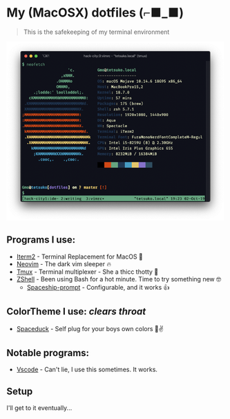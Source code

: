 # My (MacOSX) dotfiles (⌐■_■)

> This is the safekeeping of my terminal environment


[sysinfo]: https://github.com/pineapplegiant/dotfiles/raw/master/neofetch.png "Neofetch of my mac system"

![Neofetch information][sysinfo]


## Programs I use:
* [Iterm2](https://www.iterm2.com "Iterm's homepage") - Terminal Replacement for MacOS 💁
* [Neovim](https://neovim.io "NeoVim's Homepage") - The dark vim sleeper 🔥
* [Tmux](https://github.com/tmux/tmux/wiki "Tmux's Homepage") - Terminal multiplexer - She a thicc thotty 🍑
* [ZShell](http://zsh.sourceforge.net/ "The Z shell's Homepage") - Been using Bash for a hot minute. Time to try something new 🤓
    - [Spaceship-prompt](https://github.com/denysdovhan/spaceship-prompt) - Configurable, and it works 👍

## ColorTheme I use: _clears throat_
*  [Spaceduck](https://github.com/pineapplegiant/spaceduck-theme "My Personal Color scheme :3") - Self plug for your boys own colors 🦆✌️


## Notable programs:
* [Vscode](https://code.visualstudio.com "VSCode's homepage") - Can't lie, I use this sometimes. It works.


## Setup
I'll get to it eventually...

